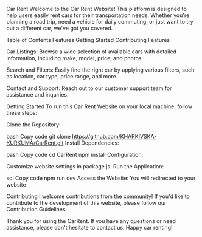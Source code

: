 Car Rent
Welcome to the Car Rent Website! This platform is designed to help users easily rent cars for their transportation needs. Whether you're planning a road trip, need a vehicle for daily commuting, or just want to try out a different car, we've got you covered.

Table of Contents
Features
Getting Started
Contributing
Features

Car Listings: Browse a wide selection of available cars with detailed information, including make, model, price, and photos.

Search and Filters: Easily find the right car by applying various filters, such as location, car type, price range, and more.

Contact and Support: Reach out to our customer support team for assistance and inquiries.

Getting Started
To run this Car Rent Website on your local machine, follow these steps:

Clone the Repository:

bash
Copy code
git clone https://github.com/KHARKIVSKA-KURKUMA/CarRent.git
Install Dependencies:

bash
Copy code
cd CarRent
npm install
Configuration:

Customize website settings in package.js.
Run the Application:

sql
Copy code
npm run dev
Access the Website:
You will redirected to your website

Contributing
I welcome contributions from the community! If you'd like to contribute to the development of this website, please follow our Contribution Guidelines.

Thank you for using the CarRent. If you have any questions or need assistance, please don't hesitate to contact us. Happy car renting!
